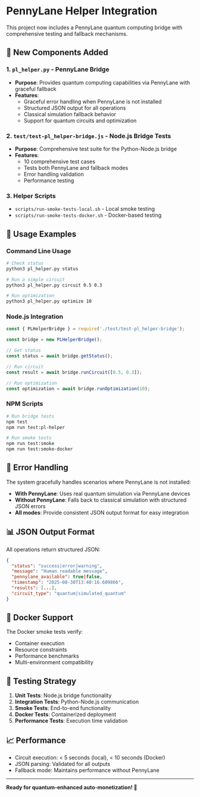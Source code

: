 # PennyLane Helper Integration

This project now includes a PennyLane quantum computing bridge with comprehensive testing and fallback mechanisms.

## 🚀 New Components Added

### 1. `pl_helper.py` - PennyLane Bridge
- **Purpose**: Provides quantum computing capabilities via PennyLane with graceful fallback
- **Features**:
  - Graceful error handling when PennyLane is not installed
  - Structured JSON output for all operations  
  - Classical simulation fallback behavior
  - Support for quantum circuits and optimization

### 2. `test/test-pl_helper-bridge.js` - Node.js Bridge Tests
- **Purpose**: Comprehensive test suite for the Python-Node.js bridge
- **Features**:
  - 10 comprehensive test cases
  - Tests both PennyLane and fallback modes
  - Error handling validation
  - Performance testing

### 3. Helper Scripts
- `scripts/run-smoke-tests-local.sh` - Local smoke testing
- `scripts/run-smoke-tests-docker.sh` - Docker-based testing

## 🧪 Usage Examples

### Command Line Usage
```bash
# Check status
python3 pl_helper.py status

# Run a simple circuit
python3 pl_helper.py circuit 0.5 0.3

# Run optimization
python3 pl_helper.py optimize 10
```

### Node.js Integration
```javascript
const { PLHelperBridge } = require('./test/test-pl_helper-bridge');

const bridge = new PLHelperBridge();

// Get status
const status = await bridge.getStatus();

// Run circuit
const result = await bridge.runCircuit([0.5, 0.3]);

// Run optimization  
const optimization = await bridge.runOptimization(10);
```

### NPM Scripts
```bash
# Run bridge tests
npm test
npm run test:pl-helper

# Run smoke tests
npm run test:smoke
npm run test:smoke-docker
```

## 🔧 Error Handling

The system gracefully handles scenarios where PennyLane is not installed:

- **With PennyLane**: Uses real quantum simulation via PennyLane devices
- **Without PennyLane**: Falls back to classical simulation with structured JSON errors
- **All modes**: Provide consistent JSON output format for easy integration

## 📊 JSON Output Format

All operations return structured JSON:

```json
{
  "status": "success|error|warning",
  "message": "Human readable message",
  "pennylane_available": true|false,
  "timestamp": "2025-08-30T13:40:16.609866",
  "results": [...],
  "circuit_type": "quantum|simulated_quantum"
}
```

## 🐳 Docker Support

The Docker smoke tests verify:
- Container execution
- Resource constraints
- Performance benchmarks
- Multi-environment compatibility

## 🎯 Testing Strategy

1. **Unit Tests**: Node.js bridge functionality
2. **Integration Tests**: Python-Node.js communication
3. **Smoke Tests**: End-to-end functionality
4. **Docker Tests**: Containerized deployment
5. **Performance Tests**: Execution time validation

## 📈 Performance

- Circuit execution: < 5 seconds (local), < 10 seconds (Docker)
- JSON parsing: Validated for all outputs
- Fallback mode: Maintains performance without PennyLane

---

**Ready for quantum-enhanced auto-monetization! 🚀**